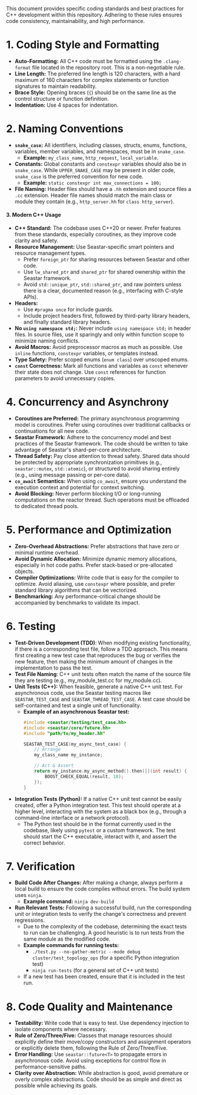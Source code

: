 This document provides specific coding standards and best practices for C++ development within this repository. Adhering to these rules ensures code consistency, maintainability, and high performance.

# 1. Coding Style and Formatting

* **Auto-Formatting:** All C++ code must be formatted using the `.clang-format` file located in the repository root. This is a non-negotiable rule.
* **Line Length:** The preferred line length is 120 characters, with a hard maximum of 160 characters for complex statements or function signatures to maintain readability.
* **Brace Style:** Opening braces (`{`) should be on the same line as the control structure or function definition.
* **Indentation:** Use 4 spaces for indentation.

# 2. Naming Conventions

* **`snake_case`:** All identifiers, including classes, structs, enums, functions, variables, member variables, and namespaces, must be in `snake_case`.
    * **Example:** `my_class_name`, `http_request`, `local_variable`.
* **Constants:** Global constants and `constexpr` variables should also be in `snake_case`. While `UPPER_SNAKE_CASE` may be present in older code, `snake_case` is the preferred convention for new code.
    * **Example:** `static constexpr int max_connections = 100;`
* **File Naming:** Header files should have a `.hh` extension and source files a `.cc` extension. Header file names should match the main class or module they contain (e.g., `http_server.hh` for `class http_server`).

#### 3\. Modern C++ Usage

* **C++ Standard:** The codebase uses C++20 or newer. Prefer features from these standards, especially coroutines, as they improve code clarity and safety.
* **Resource Management:** Use Seastar-specific smart pointers and resource management types.
    * Prefer `foreign_ptr` for sharing resources between Seastar and other code.
    * Use `lw_shared_ptr` and `shared_ptr` for shared ownership within the Seastar framework.
    * Avoid `std::unique_ptr`, `std::shared_ptr`, and raw pointers unless there is a clear, documented reason (e.g., interfacing with C-style APIs).
* **Headers:**
    * Use `#pragma once` for include guards.
    * Include project headers first, followed by third-party library headers, and finally standard library headers.
* **No `using namespace std;`:** Never include `using namespace std;` in header files. In source files, use it sparingly and only within function scope to minimize naming conflicts.
* **Avoid Macros:** Avoid preprocessor macros as much as possible. Use `inline` functions, `constexpr` variables, or templates instead.
* **Type Safety:** Prefer scoped enums (`enum class`) over unscoped enums.
* **`const` Correctness:** Mark all functions and variables as `const` whenever their state does not change. Use `const` references for function parameters to avoid unnecessary copies.

# 4. Concurrency and Asynchrony

* **Coroutines are Preferred:** The primary asynchronous programming model is coroutines. Prefer using coroutines over traditional callbacks or continuations for all new code.
* **Seastar Framework:** Adhere to the concurrency model and best practices of the Seastar framework. The code should be written to take advantage of Seastar's shard-per-core architecture.
* **Thread Safety:** Pay close attention to thread safety. Shared data should be protected by appropriate synchronization primitives (e.g., `seastar::mutex`, `std::atomic`), or structured to avoid sharing entirely (e.g., using message passing or per-core data).
* **`co_await` Semantics:** When using `co_await`, ensure you understand the execution context and potential for context switching.
* **Avoid Blocking:** Never perform blocking I/O or long-running computations on the reactor thread. Such operations must be offloaded to dedicated thread pools.

# 5. Performance and Optimization

* **Zero-Overhead Abstractions:** Prefer abstractions that have zero or minimal runtime overhead.
* **Avoid Dynamic Allocation:** Minimize dynamic memory allocations, especially in hot code paths. Prefer stack-based or pre-allocated objects.
* **Compiler Optimizations:** Write code that is easy for the compiler to optimize. Avoid aliasing, use `constexpr` where possible, and prefer standard library algorithms that can be vectorized.
* **Benchmarking:** Any performance-critical change should be accompanied by benchmarks to validate its impact.

# 6. Testing

* **Test-Driven Development (TDD)**: When modifying existing functionality, if there is a corresponding test file, follow a TDD approach. This means first creating a new test case that reproduces the bug or verifies the new feature, then making the minimum amount of changes in the implementation to pass the test.
* **Test File Naming**: C++ unit tests often match the name of the source file they are testing (e.g., my_module_test.cc for my_module.cc).
* **Unit Tests (C++):** When feasible, generate a native C++ unit test. For asynchronous code, use the Seastar testing macros like `SEASTAR_TEST_CASE` and `SEASTAR_THREAD_TEST_CASE`. A test case should be self-contained and test a single unit of functionality.
    * **Example of an asynchronous Seastar test:**
      ```cpp
      #include <seastar/testing/test_case.hh>
      #include <seastar/core/future.hh>
      #include "path/to/my_header.hh"

      SEASTAR_TEST_CASE(my_async_test_case) {
          // Arrange
          my_class_name my_instance;

          // Act & Assert
          return my_instance.my_async_method().then([](int result) {
              BOOST_CHECK_EQUAL(result, 10);
          });
      }
      ```
* **Integration Tests (Python):** If a native C++ unit test cannot be easily created, offer a Python integration test. This test should operate at a higher level, interacting with the system as a black box (e.g., through a command-line interface or a network protocol).
    * The Python test should be in the format currently used in the codebase, likely using `pytest` or a custom framework. The test should start the C++ executable, interact with it, and assert the correct behavior.

# 7. Verification

* **Build Code After Changes:** After making a change, always perform a local build to ensure the code compiles without errors. The build system uses `ninja`.
    * **Example command:** `ninja dev-build`
* **Run Relevant Tests:** Following a successful build, run the corresponding unit or integration tests to verify the change's correctness and prevent regressions.
    * Due to the complexity of the codebase, determining the exact tests to run can be challenging. A good heuristic is to run tests from the same module as the modified code.
    * **Example commands for running tests:**
        * `./test.py --no-gather-metric --mode debug cluster/test_topology_ops` (for a specific Python integration test)
        * `ninja run-tests` (for a general set of C++ unit tests)
    * If a new test has been created, ensure that it is included in the test run.

# 8. Code Quality and Maintenance

* **Testability:** Write code that is easy to test. Use dependency injection to isolate components where necessary.
* **Rule of Zero/Three/Five:** Classes that manage resources should explicitly define their move/copy constructors and assignment operators or explicitly delete them, following the Rule of Zero/Three/Five.
* **Error Handling:** Use `seastar::future<T>` to propagate errors in asynchronous code. Avoid using exceptions for control flow in performance-sensitive paths.
* **Clarity over Abstraction:** While abstraction is good, avoid premature or overly complex abstractions. Code should be as simple and direct as possible while achieving its goals.
